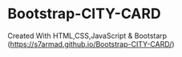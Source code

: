 # Bootstrap-CITY-CARD
Created With HTML,CSS,JavaScript &amp; Bootstarp
(https://s7armad.github.io/Bootstrap-CITY-CARD/)
